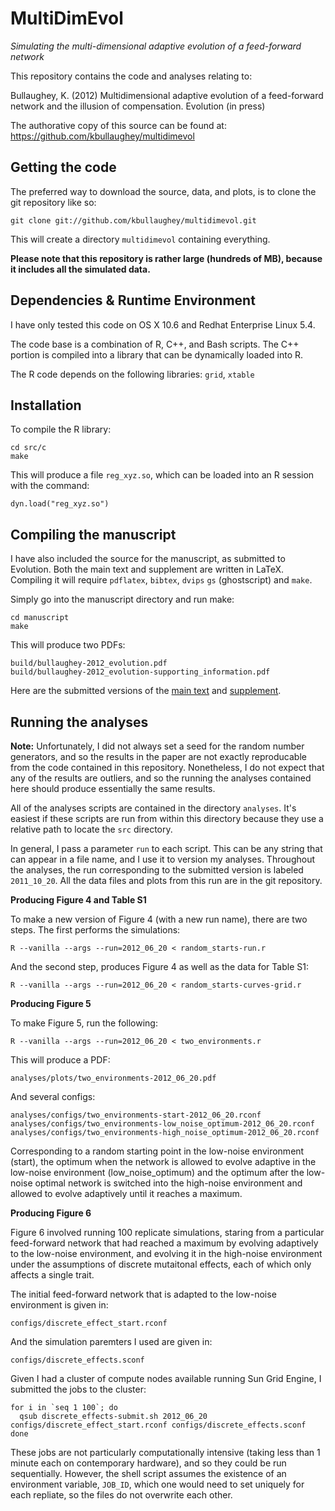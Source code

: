 MultiDimEvol
============

*Simulating the multi-dimensional adaptive evolution of a feed-forward network*

This repository contains the code and analyses relating to:

Bullaughey, K. (2012) Multidimensional adaptive evolution of a feed-forward network and the illusion of compensation. Evolution (in press)

The authorative copy of this source can be found at: https://github.com/kbullaughey/multidimevol

Getting the code
----------------

The preferred way to download the source, data, and plots, is to clone the git repository like so:

    git clone git://github.com/kbullaughey/multidimevol.git

This will create a directory `multidimevol` containing everything. 

**Please note that this repository is rather large (hundreds of MB), because it includes all the simulated data.** 

Dependencies & Runtime Environment
----------------------------------

I have only tested this code on OS X 10.6 and Redhat Enterprise Linux 5.4. 

The code base is a combination of R, C++, and Bash scripts. The C++ portion is compiled into a library that can be dynamically loaded into R. 

The R code depends on the following libraries: `grid`, `xtable`

Installation
------------

To compile the R library:

    cd src/c
    make

This will produce a file `reg_xyz.so`, which can be loaded into an R session with the command:

    dyn.load("reg_xyz.so")

Compiling the manuscript
------------------------

I have also included the source for the manuscript, as submitted to Evolution. Both the main text and supplement are written in LaTeX. Compiling it will require `pdflatex`, `bibtex`, `dvips` `gs` (ghostscript) and `make`.  

Simply go into the manuscript directory and run make:

    cd manuscript
    make

This will produce two PDFs:

    build/bullaughey-2012_evolution.pdf
    build/bullaughey-2012_evolution-supporting_information.pdf

Here are the submitted versions of the [main text][mt] and [supplement][sup].

[mt]: https://github.com/kbullaughey/multidimevol/blob/master/manuscript/submitted/bullaughey-2012_evolution.pdf?raw=true
[sup]: https://github.com/kbullaughey/multidimevol/blob/master/manuscript/submitted/bullaughey-2012_evolution-supporting_information.pdf?raw=true

Running the analyses
--------------------

**Note:** Unfortunately, I did not always set a seed for the random number generators, and so the results in the paper are not exactly reproducable from the code contained in this repository. Nonetheless, I do not expect that any of the results are outliers, and so the running the analyses contained here should produce essentially the same results.

All of the analyses scripts are contained in the directory `analyses`. It's easiest if these scripts are run from within this directory because they use a relative path to locate the `src` directory.

In general, I pass a parameter `run` to each script. This can be any string that can appear in a file name, and I use it to version my analyses. Throughout the analyses, the run corresponding to the submitted version is labeled `2011_10_20`. All the data files and plots from this run are in the git repository.

**Producing Figure 4 and Table S1**

To make a new version of Figure 4 (with a new run name), there are two steps. The first performs the simulations:

    R --vanilla --args --run=2012_06_20 < random_starts-run.r 

And the second step, produces Figure 4 as well as the data for Table S1:

    R --vanilla --args --run=2012_06_20 < random_starts-curves-grid.r

**Producing Figure 5**

To make Figure 5, run the following:

    R --vanilla --args --run=2012_06_20 < two_environments.r

This will produce a PDF:

    analyses/plots/two_environments-2012_06_20.pdf

And several configs:

    analyses/configs/two_environments-start-2012_06_20.rconf
    analyses/configs/two_environments-low_noise_optimum-2012_06_20.rconf
    analyses/configs/two_environments-high_noise_optimum-2012_06_20.rconf

Corresponding to a random starting point in the low-noise environment (start), the optimum when the network is allowed to evolve adaptive in the low-noise environment (low_noise_optimum) and the optimum after the low-noise optimal network is switched into the high-noise environment and allowed to evolve adaptively until it reaches a maximum.

**Producing Figure 6**

Figure 6 involved running 100 replicate simulations, staring from a particular feed-forward network that had reached a maximum by evolving adaptively to the low-noise environment, and evolving it in the high-noise environment under the assumptions of discrete mutaitonal effects, each of which only affects a single trait.

The initial feed-forward network that is adapted to the low-noise environment is given in:

    configs/discrete_effect_start.rconf

And the simulation paremters I used are given in:

    configs/discrete_effects.sconf

Given I had a cluster of compute nodes available running Sun Grid Engine, I submitted the jobs to the cluster:

    for i in `seq 1 100`; do 
      qsub discrete_effects-submit.sh 2012_06_20 configs/discrete_effect_start.rconf configs/discrete_effects.sconf
    done

These jobs are not particularly computationally intensive (taking less than 1 minute each on contemporary hardware), and so they could be run sequentially. However, the shell script assumes the existence of an environment variable, `JOB_ID`, which one would need to set uniquely for each repliate, so the files do not overwrite each other.


